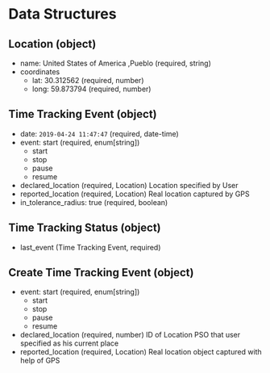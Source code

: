 # Data Structures

## Location (object)
+ name: United States of America ,Pueblo (required, string)
+ coordinates
    + lat: 30.312562 (required, number)
    + long: 59.873794 (required, number)

## Time Tracking Event (object)
+ date: `2019-04-24 11:47:47` (required, date-time)
+ event: start (required, enum[string])
    - start
    - stop
    - pause
    - resume
+ declared_location (required, Location)
    Location specified by User
+ reported_location (required, Location)
    Real location captured by GPS 
+ in_tolerance_radius: true (required, boolean)

## Time Tracking Status (object)
+ last_event (Time Tracking Event, required)

## Create Time Tracking Event (object)
+ event: start (required, enum[string])
    - start
    - stop
    - pause
    - resume
+ declared_location (required, number)
    ID of Location PSO that user specified as his current place 
+ reported_location (required, Location)
    Real location object captured with help of GPS


